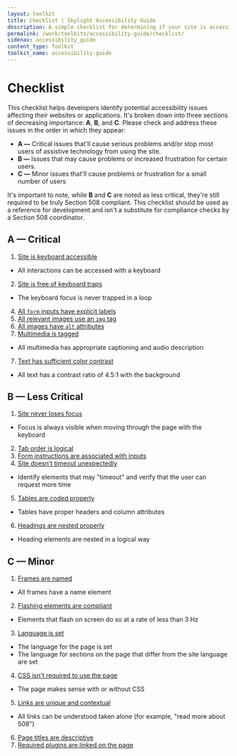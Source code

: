 ```yaml
---
layout: toolkit
title: Checklist | Skylight Accessibility Guide
description: A simple checklist for determining if your site is accessible.
permalink: /work/toolkits/accessibility-guide/checklist/
sidenav: accessibility_guide
content_type: Toolkit
toolkit_name: accessibility-guide
---
```


# Checklist

This checklist helps developers identify potential accessibility issues affecting their websites or applications. It's broken down into three sections of decreasing importance: **A**, **B**, and **C**. Please check and address these issues in the order in which they appear:

 * **A —** Critical issues that'll cause serious problems and/or stop most users of assistive technology from using the site.
 * **B —** Issues that may cause problems or increased frustration for certain users.
 * **C —** Minor issues that'll cause problems or frustration for a small number of users

It's important to note, while **B** and **C** are noted as less critical, they're still required to be truly Section 508 compliant. This checklist should be used as a reference for development and isn't a substitute for compliance checks by a Section 508 coordinator.

##  A — Critical

1. <a href='../keyboard/'>Site is keyboard accessible</a>
 * All interactions can be accessed with a keyboard
2. <a href='../keyboard/#keyboard-trap'>Site is free of keyboard traps</a>
 * The keyboard focus is never trapped in a loop
4. <a href='../forms/'>All `form` inputs have explicit labels</a>
6. <a href='../images/'>All relevant images use an `img` tag</a>
5. <a href='../images/'>All images have `alt` attributes</a>
6. <a href='../multimedia/'>Multimedia is tagged</a>
 * All multimedia has appropriate captioning and audio description
7. <a href='../color/'>Text has sufficient color contrast</a>
 * All text has a contrast ratio of 4.5:1 with the background

## B — Less Critical

1. <a href='../keyboard/'>Site never loses focus</a>
 * Focus is always visible when moving through the page with the keyboard
2. <a href='../keyboard/'>Tab order is logical</a>
3. <a href='../forms/'>Form instructions are associated with inputs</a>
4. <a href='../timeouts/'>Site doesn't timeout unexpectedly</a>
 * Identify elements that may "timeout" and verify that the user can request more time
5. <a href='../tables/'>Tables are coded properly</a>
 * Tables have proper headers and column attributes
6. <a href='../headings/'>Headings are nested properly</a>
 * Heading elements are nested in a logical way

## C — Minor
1. <a href='../iframes/'>Frames are named</a>
 * All frames have a name element
2. <a href='../flashing/'>Flashing elements are compliant</a>
 * Elements that flash on screen do so at a rate of less than 3 Hz
3. <a href='../language/'>Language is set</a>
 * The language for the page is set
 * The language for sections on the page that differ from the site language are set
4. <a href='../css/'>CSS isn't required to use the page</a>
 * The page makes sense with or without CSS
5. <a href='../links/'>Links are unique and contextual</a>
 * All links can be understood taken alone (for example, "read more about 508")
6. <a href='../page-titles/'>Page titles are descriptive</a>
7. <a href='../plugins/'>Required plugins are linked on the page</a>
